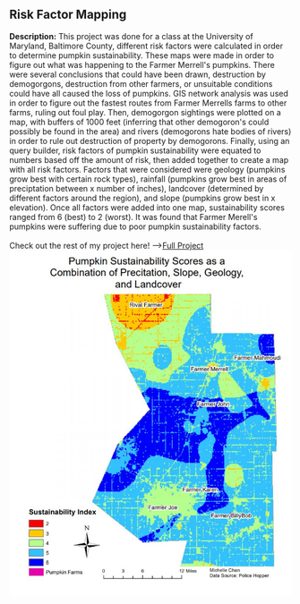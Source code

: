 ## Risk Factor Mapping  
**Description:** This project was done for a class at the University of Maryland, Baltimore County, different risk factors were calculated in order to determine pumpkin sustainability. These maps were made in order to figure out what was happening to the Farmer Merrell's pumpkins. There were several conclusions that could have been drawn, destruction by demogorgons, destruction from other farmers, or unsuitable conditions could have all caused the loss of pumpkins.  GIS network analysis was used in order to figure out the fastest routes from Farmer Merrells farms to other farms, ruling out foul play. Then, demogorgon sightings were plotted on a map, with buffers of 1000 feet (inferring that other demogoron's could possibly be found in the area) and rivers (demogorons hate bodies of rivers) in order to rule out destruction of property by demogorons. Finally, using an query builder, risk factors of pumpkin sustainability were equated to numbers based off the amount of risk, then added together to create a map with all risk factors. Factors that were considered were geology (pumpkins grow best with certain rock types), rainfall (pumpkins grow best in areas of preciptation between x number of inches), landcover (determined by different factors around the region), and slope (pumpkins grow best in x elevation). Once all factors were added into one map, sustainability scores ranged from 6 (best) to 2 (worst). It was found that Farmer Merell's pumpkins were suffering due to poor pumpkin sustainability factors. 
<br>
<br>
Check out the rest of my project here! --><a href="/pdf/practical2_pt1-merged.pdf">Full Project</a> 
<img src="/images/riskscores.JPG"/>


